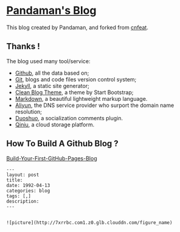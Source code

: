 # [Pandaman's Blog](http://blog.zhaohengbo.com/)

This blog created by Pandaman, and forked from [cnfeat](https://github.com/cnfeat/cnfeat.github.io).

## Thanks !

The blog used many tool/service:

* [Github](https://github.com/), all the data based on;
* [Git](https://git-scm.com/), blogs and code files version control system;
* [Jekyll](http://jekyllrb.com/), a static site generator;
* [Clean Blog Theme](https://github.com/IronSummitMedia/startbootstrap-clean-blog-jekyll), a theme by Start Bootstrap;
* [Markdown](https://daringfireball.net/projects/markdown/), a beautiful lightweight markup language.
* [Aliyun](https://wanwang.aliyun.com/), the DNS service provider who surport the domain name resolution;
* [Duoshuo](http://duoshuo.com/), a socialization comments plugin.
* [Qiniu](http://www.qiniu.com/), a cloud storage platform.

## How To Build A Github Blog ?

[Build-Your-First-GitHub-Pages-Blog](http://azeril.me/blog/Build-Your-First-GitHub-Pages-Blog.html)


```
---
layout: post
title: 
date: 1992-04-13
categories: blog
tags: [,]
description: 
---


![picture](http://7xrrbc.com1.z0.glb.clouddn.com/figure_name)

```


